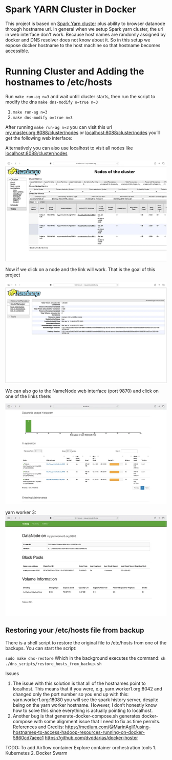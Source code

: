 # Spark YARN Cluster in Docker
This project is based on [Spark Yarn cluster](https://github.com/experientlabs/spark_playground/tree/main/spark-multinode-yarn) plus ability to browser datanode through hostname url. 
In general when we setup Spark yarn cluster, the url in web interface don't work. 
Because host names are randomly assigned by docker and DNS resolver does not know about it. 
So in this setup we expose docker hostname to the host machine so that hostname becomes accessible.


# Running Cluster and Adding the hostnames to /etc/hosts
Run `make run-ag n=3` and wait untill cluster starts, then run the script to modify the dns `make dns-modify o=true n=3`
1. `make run-ag n=3`
2. `make dns-modify o=true n=3`

After running `make run-ag n=3` you can visit this url [my.master.org:8088/cluster/nodes](my.master.org:8088/cluster/nodes) 
or [localhost:8088/cluster/nodes](localhost:8088/cluster/nodes) you’ll get the following web interface:

Alternatively you can also use localhost to visit all nodes like [localhost:8088/cluster/nodes](localhost:8088/cluster/nodes)

![img.png](resources/img.png)


Now if we click on a node and the link will work. That is the goal of this project

![img_1.png](resources/img_1.png)

We can also go to the NameNode web interface (port 9870) and click on one of the links there:

![img_2.png](resources/img_2.png)

yarn worker 3:
![img_3.png](resources/img_3.png)


## Restoring your /etc/hosts file from backup
There is a shell script to restore the original file to /etc/hosts from one of the backups. You can start the script:

`sudo make dns-restore`
Which in the background executes the command:
`sh ./dns_scripts/restore_hosts_from_backup.sh`


Issues
1. The issue with this solution is that all of the hostnames point to localhost. This means that if you were, e.g. yarn.worker1.org:8042 and changed only the port number so you end up with this: yarn.worker1.org:18080 you will see the spark history server, despite being on the yarn worker hostname. However, I don’t honestly know how to solve this since everything is actually pointing to localhost.
2. Another bug is that generate-docker-compose.sh generates docker-compose with some alignment issue that I need to fix as time permits.
References and Credits:
https://medium.com/@MarinAgli1/using-hostnames-to-access-hadoop-resources-running-on-docker-5860cd7aeec1
https://github.com/dvddarias/docker-hoster


TODO:
To add Airflow container
Explore container orchestration tools
    1. Kubernetes
    2. Docker Swarm